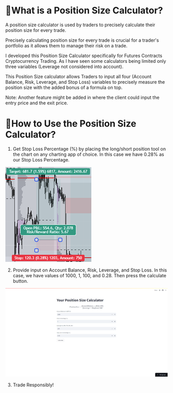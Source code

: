 # 📱What is a Position Size Calculator?
A position size calculator is used by traders to precisely calculate their position size for every trade.   

Precisely calculating position size for every trade is crucial for a trader's portfolio as it allows them to manage their risk on a trade.  

I developed this Position Size Calculator specifically for Futures Contracts Cryptocurrency Trading. As I have seen some calculators being limited only three variables (Leverage not considered into account).    

This Position Size calculator allows Traders to input all four (Account Balance, Risk, Leverage, and Stop Loss) variables to precisely measure the position size with the added bonus of a formula on top.  

Note: Another feature might be added in where the client could input the entry price and the exit price.    

# 🤔How to Use the Position Size Calculator?
1. Get Stop Loss Percentage (%) by placing the long/short position tool on the chart on any charting app of choice. In this case we have 0.28% as our Stop Loss Percentage.    

![Long Short Position](IMAGES/long_position_screenshot.png) 

2. Provide input on Account Balance, Risk, Leverage, and Stop Loss. In this case, we have values of 1000, 1, 100, and 0.28. Then press the calculate button. 

![Position Size Calculator with Inputs](IMAGES/position_size_calculator_with_inputs.png)

3. Trade Responsibly!
